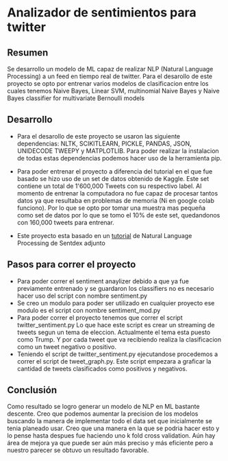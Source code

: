 # Analizador de sentimientos para twitter

## Resumen

Se desarrollo un modelo de ML capaz de realizar NLP (Natural Language Processing) a un feed en tiempo real de twitter. 
Para el desarollo de este proyecto se opto por entrenar varios modelos de clasificacion entre los cuales tenemos Naive Bayes, Linear SVM,  multinomial Naive Bayes y Naive Bayes classifier for multivariate Bernoulli models

## Desarrollo

* Para el desarollo de este proyecto se usaron las siguiente dependencias: NLTK, SCIKITLEARN, PICKLE, PANDAS, JSON, UNIDECODE TWEEPY y MATPLOTLIB. Para poder realizar la instalacion de todas estas dependencias podemos hacer uso de la herramienta pip.

* Para poder entrenar el proyecto a diferencia del tutorial en el que fue basado se hizo uso de un set de datos obtenido de Kaggle. Este set contiene un total de 1'600,000 Tweets con su respectivo label. Al momento de entrenar la computadora no fue capaz de procesar tantos datos ya que resultaba en problemas de memoria (Ni en google colab funciono). Por lo que se opto por tomar una muestra mas pequeña como set de datos por lo que se tomo el 10% de este set, quedandonos con  160,000 tweets para entrenar. 

* Este proyecto esta basado en un [tutorial](https://pythonprogramming.net/graph-live-twitter-sentiment-nltk-tutorial/) de Natural Language Processing de Sentdex adjunto

## Pasos para correr el proyecto 

* Para poder correr el sentiment anaylizer debido a que ya fue previamente entrenado y se guardaron los classifiers no es necesario hacer uso del script con nombre sentiment.py 
* Se creo un modulo para poder ser utilizado en cualquier proyecto ese modulo es el script con nombre sentiment_mod.py
* Para poder correr el proyecto tenemos que correr el script twitter_sentiment.py Lo que hace este script es crear un streaming de tweets segun un tema de eleccion. Actualmente el tema esta puesto como Trump. Y por cada tweet que va recibiendo realiza la clasificacion como un tweet negativo o positivo. 
* Teniendo el script de twitter_sentiment.py ejecutandose procedemos a correr el script de tweet_graph.py. Este script empezara a graficar la cantidad de tweets clasificados como positivos y negativos.

## Conclusión

Como resultado se logro generar un modelo de NLP en ML bastante descente. Creo que podemos aumentar la precision de los modelos buscando la manera de implementar todo el data set que inicialmente se tenia planeado usar. Creo que una manera en la que se podria hacer esto y lo pense hasta despues fue haciendo uno k fold cross validation.
Aún hay área de mejora ya que puede ser aún más preciso y más eficiente pero a nuestro parecer se obtuvo un resultado favorable.